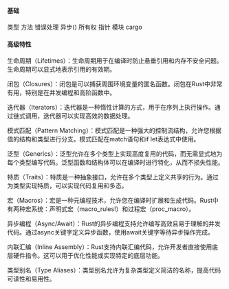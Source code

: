 #### 基础
类型
方法
错误处理
异步()
所有权
指针
模块
cargo
#### 高级特性
生命周期（Lifetimes）：生命周期用于在编译时防止悬垂引用和内存不安全问题。生命周期可以显式地表示引用的有效期。

闭包（Closures）：闭包是可以捕获周围环境变量的匿名函数。闭包在Rust中非常有用，特别是在并发编程和高阶函数中。

迭代器（Iterators）：迭代器是一种惰性计算的方式，用于在序列上执行操作。通过链式调用，迭代器可以实现高效的数据处理。

模式匹配（Pattern Matching）：模式匹配是一种强大的控制流结构，允许您根据值的结构和类型进行分支。模式匹配在match语句和if let表达式中使用。

泛型（Generics）：泛型允许在多个类型上实现高度复用的代码，而无需显式地为每个类型编写代码。泛型函数和结构体可以在编译时进行特化，从而不损失性能。

特质（Traits）：特质是一种抽象接口，允许在多个类型上定义共享的行为。通过为类型实现特质，可以实现代码复用和多态。

宏（Macros）：宏是一种元编程技术，允许您在编译时扩展和生成代码。Rust中有两种宏系统：声明式宏（macro_rules!）和过程宏（proc_macro）。

异步编程（Async/Await）：Rust的异步编程支持允许编写高效且易于理解的并发代码。通过async关键字定义异步函数，使用await关键字等待异步操作完成。

内联汇编（Inline Assembly）：Rust支持内联汇编代码，允许开发者直接使用底层硬件指令。这可以用于优化性能或实现特定的底层功能。

类型别名（Type Aliases）：类型别名允许为复杂类型定义简洁的名称，提高代码可读性和易用性。